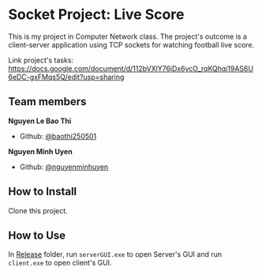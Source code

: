 # Socket Project: Live Score
This is my project in Computer Network class. The project's outcome is a client-server application using TCP sockets for watching football live score.

Link project's tasks: https://docs.google.com/document/d/112bVXlY76jDx6ycO_rqKQhqj19AS6U6eDC-gxFMqs5Q/edit?usp=sharing

## Team members 
**Nguyen Le Bao Thi** 
- Github: [@baothi250501](https://github.com/baothi250501)

**Nguyen Minh Uyen**
- Github: [@nguyenminhuyen](https://github.com/nguyenminhuyen)

## How to Install
Clone this project.

## How to Use
In [Release](Release) folder, run `serverGUI.exe` to open Server's GUI and run `client.exe` to open client's GUI.

